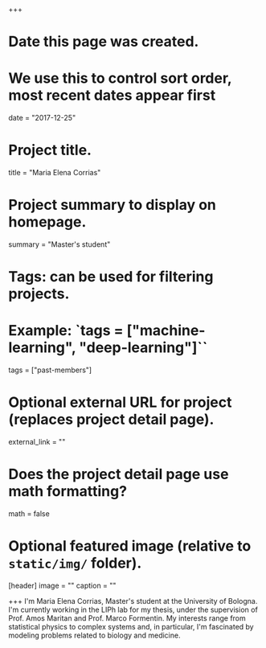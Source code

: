 +++
# Date this page was created.
# We use this to control sort order, most recent dates appear first
date = "2017-12-25"

# Project title.
title = "Maria Elena Corrias"

# Project summary to display on homepage.
summary = "Master's student"

# Tags: can be used for filtering projects.
# Example: `tags = ["machine-learning", "deep-learning"]``
tags = ["past-members"]

# Optional external URL for project (replaces project detail page).
external_link = ""

# Does the project detail page use math formatting?
math = false

# Optional featured image (relative to `static/img/` folder).
[header]
image = ""
caption = ""

+++
I'm Maria Elena Corrias, Master's student at the University of Bologna. I'm currently working in the LIPh lab for my thesis, under the supervision of Prof. Amos Maritan and Prof. Marco Formentin. My interests range from statistical physics to complex systems and, in particular, I'm fascinated by modeling problems related to biology and medicine.
